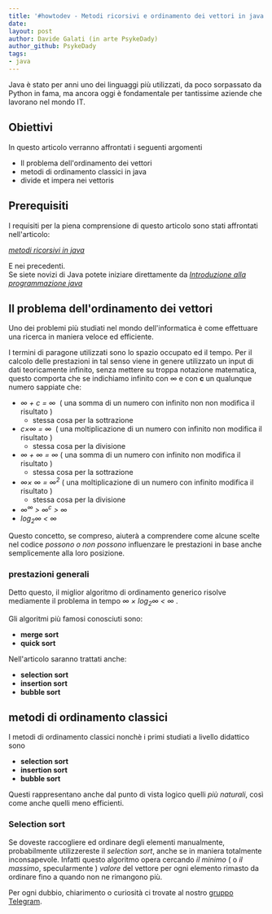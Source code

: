 ```yaml
---
title: '#howtodev - Metodi ricorsivi e ordinamento dei vettori in java' 
date: 
layout: post 
author: Davide Galati (in arte PsykeDady)
author_github: PsykeDady
tags: 
- java
---
```




Java è stato per anni uno dei linguaggi più utilizzati, da poco sorpassato da Python in fama, ma ancora oggi è fondamentale per tantissime aziende che lavorano nel mondo IT. 



## Obiettivi

In questo articolo verranno affrontati i seguenti argomenti

- Il problema dell'ordinamento dei vettori 
- metodi di ordinamento classici in java 
- divide et impera nei vettoris



## Prerequisiti   

I requisiti per la piena comprensione di questo articolo sono stati affrontati nell'articolo:   

[*metodi ricorsivi in java*](https://linuxhub.it/articles/howtodev-metodi-ricorsivi-java)  

 

E nei precedenti.  
Se siete novizi di Java potete iniziare direttamente da [*Introduzione alla programmazione java*](https://linuxhub.it/articles/howtodev-introduzione-alla-programmazione-in-java)



## Il problema dell'ordinamento dei vettori

Uno dei problemi più studiati nel mondo dell'informatica è come effettuare una ricerca in maniera veloce ed efficiente.  

I termini di paragone utilizzati sono lo spazio occupato ed il tempo. Per il calcolo delle prestazioni in tal senso viene in genere utilizzato un input di dati teoricamente infinito, senza mettere su troppa notazione matematica, questo comporta che se indichiamo infinito con &#8734; e con **c** un qualunque numero sappiate che: 

- *&#8734; + c = &#8734;*  ( una somma di un numero con infinito non non modifica il risultato )
  - stessa cosa per la sottrazione 
- *c&#215;&#8734; = &#8734;*  ( una moltiplicazione di un numero con infinito non modifica il risultato )
  - stessa cosa per la divisione 
- *&#8734; + &#8734; = &#8734;* ( una somma di un numero con infinito non  modifica il risultato )
  - stessa cosa per la sottrazione 
- *&#8734;&#215; &#8734; = &#8734;<sup>2</sup>* ( una moltiplicazione di un numero con infinito modifica il risultato )
  - stessa cosa per la divisione
- *&#8734;<sup>&#8734;</sup> &gt; &#8734;<sup>c</sup> &gt; &#8734;*
- *log<sub>2</sub>&#8734; &lt; &#8734;*



Questo concetto, se compreso, aiuterà a comprendere come alcune scelte nel codice *possono o non possono* influenzare le prestazioni in base anche semplicemente alla loro posizione.



### prestazioni generali

Detto questo, il miglior algoritmo di ordinamento generico risolve mediamente il problema in tempo  *&#8734; &#215; log<sub>2</sub>&#8734; &lt; &#8734;* . 

Gli algoritmi più famosi conosciuti sono: 

- **merge sort** 
- **quick sort**



Nell'articolo saranno trattati anche:

- **selection sort**
- **insertion sort**
- **bubble sort**





## metodi di ordinamento classici

I metodi di ordinamento classici nonchè i primi studiati a livello didattico sono

- **selection sort**
- **insertion sort**
- **bubble sort**



Questi rappresentano anche dal punto di vista logico quelli *più naturali*, così come anche quelli meno efficienti.   



### Selection sort

Se doveste raccogliere ed ordinare degli elementi manualmente, probabilmente utilizzereste il *selection sort*, anche se in maniera totalmente inconsapevole. Infatti questo algoritmo opera cercando *il minimo* ( o *il massimo*, specularmente ) *valore* del vettore per ogni elemento rimasto da ordinare fino a quando non ne rimangono più.















Per ogni dubbio, chiarimento o curiosità ci trovate al nostro [gruppo Telegram](https://t.me/linuxpeople).


